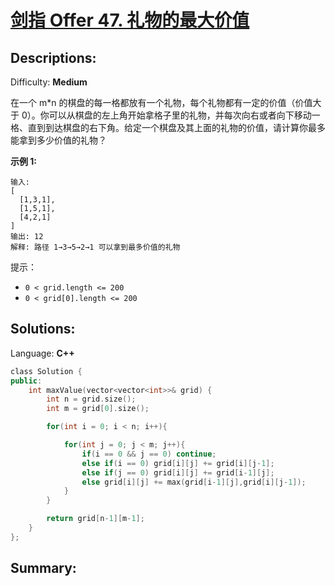 # [剑指 Offer 47\. 礼物的最大价值](https://leetcode-cn.com/problems/li-wu-de-zui-da-jie-zhi-lcof/)

## Descriptions:
Difficulty: **Medium**


在一个 m*n 的棋盘的每一格都放有一个礼物，每个礼物都有一定的价值（价值大于 0）。你可以从棋盘的左上角开始拿格子里的礼物，并每次向右或者向下移动一格、直到到达棋盘的右下角。给定一个棋盘及其上面的礼物的价值，请计算你最多能拿到多少价值的礼物？

**示例 1:**

```
输入:
[
  [1,3,1],
  [1,5,1],
  [4,2,1]
]
输出: 12
解释: 路径 1→3→5→2→1 可以拿到最多价值的礼物
```

提示：

*   `0 < grid.length <= 200`
*   `0 < grid[0].length <= 200`


## Solutions:

Language: **C++**

```c++
​class Solution {
public:
    int maxValue(vector<vector<int>>& grid) {
        int n = grid.size();
        int m = grid[0].size();

        for(int i = 0; i < n; i++){

            for(int j = 0; j < m; j++){
                if(i == 0 && j == 0) continue;
                else if(i == 0) grid[i][j] += grid[i][j-1];
                else if(j == 0) grid[i][j] += grid[i-1][j];
                else grid[i][j] += max(grid[i-1][j],grid[i][j-1]);
            }
        }

        return grid[n-1][m-1];
    }
};
```

## Summary:
